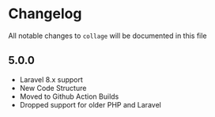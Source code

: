 # Changelog

All notable changes to `collage` will be documented in this file

## 5.0.0

- Laravel 8.x support
- New Code Structure
- Moved to Github Action Builds
- Dropped support for older PHP and Laravel
